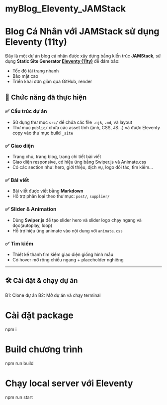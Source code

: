 # myBlog_Eleventy_JAMStack
# Blog Cá Nhân với JAMStack sử dụng Eleventy (11ty)

Đây là một dự án blog cá nhân được xây dựng bằng kiến trúc **JAMStack**, sử dụng **Static Site Generator [Eleventy (11ty)](https://www.11ty.dev/)** để đảm bảo:
- Tốc độ tải trang nhanh 
- Bảo mật cao 
- Triển khai đơn giản qua GitHub, render

## 🚀 Chức năng đã thực hiện

### ✅ Cấu trúc dự án
- Sử dụng thư mục `src/` để chứa các file `.njk`, `.md`, và layout
- Thư mục `public/` chứa các asset tĩnh (ảnh, CSS, JS...) và được Eleventy copy vào thư mục build `_site`

### ✅ Giao diện
- Trang chủ, trang blog, trang chi tiết bài viết
- Giao diện responsive, có hiệu ứng bằng Swiper.js và Animate.css
- Có các section như: hero, giới thiệu, dịch vụ, logo đối tác, tìm kiếm...

### ✅ Bài viết
- Bài viết được viết bằng **Markdown**
- Hỗ trợ phân loại theo thư mục: `post/`, `supplier/`

### ✅ Slider & Animation
- Dùng **Swiper.js** để tạo slider hero và slider logo chạy ngang và dọc(autoplay, loop)
- Hỗ trợ hiệu ứng animate vào nội dung với `animate.css`

### ✅ Tìm kiếm
- Thiết kế thanh tìm kiếm giao diện giống hình mẫu
- Có hover mở rộng chiều ngang + placeholder nghiêng
---

## 🛠 Cài đặt & chạy dự án
B1: Clone dự án 
B2: Mở dự án và chạy terminal
# Cài đặt package
npm i
# Build chương trình
npm run build
# Chạy local server với Eleventy
npm run start
